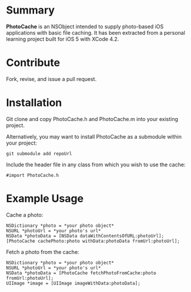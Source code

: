 Summary
============

**PhotoCache** is an NSObject intended to supply photo-based iOS applications with basic
file caching. It has been extracted from a personal learning project built for iOS 5 with XCode 4.2.

Contribute
=================

Fork, revise, and issue a pull request.

Installation
===========================

Git clone and copy PhotoCache.h and PhotoCache.m into your existing project.

Alternatively, you may want to install PhotoCache as a submodule within your project: 

    git submodule add repoUrl

Include the header file in any class from which you wish to use the cache:

    #import PhotoCache.h

Example Usage
===========================

Cache a photo:

    NSDictionary *photo = *your photo object*
    NSURL *photoUrl = *your photo's url*
    NSData *photoData = [NSData dataWithContentsOfURL:photoUrl];
    [PhotoCache cachePhoto:photo withData:photoData fromUrl:photoUrl];

Fetch a photo from the cache:

    NSDictionary *photo = *your photo object*
    NSURL *photoUrl = *your photo's url*
    NSData *photoData = [PhotoCache fetchPhotoFromCache:photo fromUrl:photoUrl];
    UIImage *image = [UIImage imageWithData:photoData];
